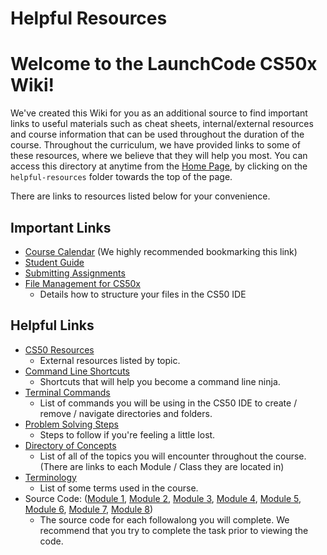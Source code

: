 # Helpful Resources

# Welcome to the LaunchCode CS50x Wiki!

We've created this Wiki for you as an additional source to find important links to useful materials such as cheat sheets, internal/external resources and course information that can be used throughout the duration of the course. Throughout the curriculum, we have provided links to some of these resources, where we believe that they will help you most. You can access this directory at anytime from the [Home Page](../../), by clicking on the `helpful-resources` folder towards the top of the page.

There are links to resources listed below for your convenience.  

## Important Links
 
* [Course Calendar](../calendar) (We highly recommended bookmarking this link)
* <a href="https://docs.google.com/document/d/19HIMxU_RtVV0PcGpuL71KmAoQh-KTgyPGpWWLcmwo58/edit?usp=sharing" target="_blank" alt="Student Guide">Student Guide</a> 
* [Submitting Assignments](course-resources/submitting-assignments.md)
* [File Management for CS50x](CS50-IDE/file-management-resource.md)
  * Details how to structure your files in the CS50 IDE

## Helpful Links

* [CS50 Resources](Supplementary-Resources/cs50-resources.md)
  * External resources listed by topic.
* [Command Line Shortcuts](Supplementary-Resources/command-line-shortcuts.md)
  * Shortcuts that will help you become a command line ninja.
* [Terminal Commands](Supplementary-Resources/terminal-commands.md)
  * List of commands you will be using in the CS50 IDE to create / remove / navigate directories and folders.
* [Problem Solving Steps](course-resources/problem-solving-steps.md)
  * Steps to follow if you're feeling a little lost.
* [Directory of Concepts](course-resources/directory-of-concepts.md)
  * List of all of the topics you will encounter throughout the course. (There are links to each Module / Class they are located in)
* [Terminology](course-resources/terminology.md)
  * List of some terms used in the course.
* Source Code: ([Module 1](source-code/m1-source-code.md), [Module 2](source-code/m2-source-code.md), [Module 3](source-code/m3-source-code.md), [Module 4](source-code/m4-source-code.md), [Module 5](source-code/m5-source-code.md), [Module 6](source-code/m6-source-code.md), [Module 7](source-code/m7-source-code.md), [Module 8](source-code/m8-source-code.md))
  * The source code for each followalong you will complete.  We recommend that you try to complete the task prior to viewing the code.


